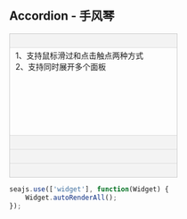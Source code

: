 <h2>Accordion - 手风琴</h2>
<style>
    #accordion1 {width:300px;border:1px solid #ccc;}
    #accordion1 .ui-switchable-trigger{padding:3px 10px;cursor:pointer;border-bottom:1px solid #ddd;background:#f3f3f3;overflow:hidden; height: 18px;}
    #accordion1 .ui-switchable-trigger h3{float: left; width: 100px; margin-left: 5px; }
    #accordion1 .ui-switchable-panel{height:150px;padding:3px 10px;border-bottom:1px solid #ddd;}
    #accordion1 .ui-icon{float:left;width:12px;height:12px;overflow:hidden;margin-top:2px;font-size:0;vertical-align:middle;background:url(assets/accordion-sprite.png) no-repeat 0 0;}
    #accordion1 .ui-switchable-active .ui-icon{background-position:-20px 0;}
    #accordion1 .last-trigger { border-bottom-width: 0 }
    #accordion1 .ui-switchable-active { border-bottom-width: 1px }
    #accordion1 .last-panel { border-bottom: none }
</style>
<div id="accordion1" class="section" data-widget="accordion">
    <div class="ui-switchable-trigger ui-switchable-active" data-role="trigger"><i class="ui-icon"></i><h3>标题A</h3></div>
    <div class="ui-switchable-panel" data-role="panel">
        1、支持鼠标滑过和点击触点两种方式<br/>
        2、支持同时展开多个面板
    </div>
    <div class="ui-switchable-trigger" data-role="trigger"><i class="ui-icon"></i><h3>标题B</h3></div>
    <div class="ui-switchable-panel" style="display:none;" data-role="panel">内容B<br/>内容B<br/>内容B</div>
    <div class="ui-switchable-trigger" data-role="trigger"><i class="ui-icon"></i><h3>标题C</h3></div>
    <div class="ui-switchable-panel" style="display:none;" data-role="panel">内容C<br/>内容C<br/>内容C<br/>内容C<br/>内容C</div>
    <div class="ui-switchable-trigger last-trigger" data-role="trigger"><i class="ui-icon"></i><h3>标题D</h3></div>
    <div class="ui-switchable-panel last-panel" style="display:none;" data-role="panel">内容D<br/>内容D<br/>内容D</div>
</div>

````javascript
seajs.use(['widget'], function(Widget) {
    Widget.autoRenderAll();
});
````
